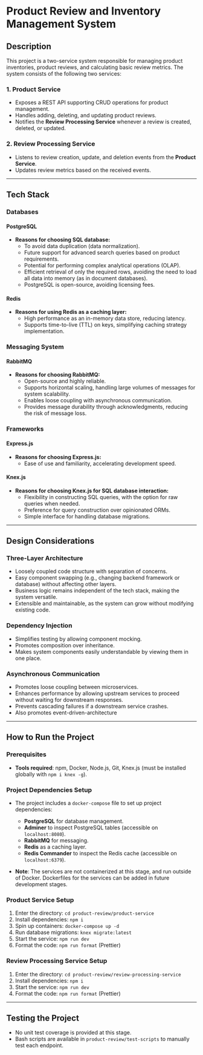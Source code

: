 # Product Review and Inventory Management System

## Description

This project is a two-service system responsible for managing product inventories, product reviews, and calculating basic review metrics. The system consists of the following two services:

### 1. **Product Service**

- Exposes a REST API supporting CRUD operations for product management.
- Handles adding, deleting, and updating product reviews.
- Notifies the **Review Processing Service** whenever a review is created, deleted, or updated.

### 2. **Review Processing Service**

- Listens to review creation, update, and deletion events from the **Product Service**.
- Updates review metrics based on the received events.

---

## Tech Stack

### Databases

#### **PostgreSQL**
- **Reasons for choosing SQL database:**
  - To avoid data duplication (data normalization).
  - Future support for advanced search queries based on product requirements.
  - Potential for performing complex analytical operations (OLAP).
  - Efficient retrieval of only the required rows, avoiding the need to load all data into memory (as in document databases).
  - PostgreSQL is open-source, avoiding licensing fees.

#### **Redis**
- **Reasons for using Redis as a caching layer:**
  - High performance as an in-memory data store, reducing latency.
  - Supports time-to-live (TTL) on keys, simplifying caching strategy implementation.

### Messaging System

#### **RabbitMQ**
- **Reasons for choosing RabbitMQ:**
  - Open-source and highly reliable.
  - Supports horizontal scaling, handling large volumes of messages for system scalability.
  - Enables loose coupling with asynchronous communication.
  - Provides message durability through acknowledgments, reducing the risk of message loss.

### Frameworks

#### **Express.js**
- **Reasons for choosing Express.js:**
  - Ease of use and familiarity, accelerating development speed.

#### **Knex.js**
- **Reasons for choosing Knex.js for SQL database interaction:**
  - Flexibility in constructing SQL queries, with the option for raw queries when needed.
  - Preference for query construction over opinionated ORMs.
  - Simple interface for handling database migrations.

---

## Design Considerations

### Three-Layer Architecture

- Loosely coupled code structure with separation of concerns.
- Easy component swapping (e.g., changing backend framework or database) without affecting other layers.
- Business logic remains independent of the tech stack, making the system versatile.
- Extensible and maintainable, as the system can grow without modifying existing code.

### Dependency Injection

- Simplifies testing by allowing component mocking.
- Promotes composition over inheritance.
- Makes system components easily understandable by viewing them in one place.

### Asynchronous Communication

- Promotes loose coupling between microservices.
- Enhances performance by allowing upstream services to proceed without waiting for downstream responses.
- Prevents cascading failures if a downstream service crashes.
- Also promotes event-driven-architecture

---

## How to Run the Project

### Prerequisites

- **Tools required**: npm, Docker, Node.js, Git, Knex.js (must be installed globally with `npm i knex -g`).

### Project Dependencies Setup

- The project includes a `docker-compose` file to set up project dependencies:
  - **PostgreSQL** for database management.
  - **Adminer** to inspect PostgreSQL tables (accessible on `localhost:8080`).
  - **RabbitMQ** for messaging.
  - **Redis** as a caching layer.
  - **Redis Commander** to inspect the Redis cache (accessible on `localhost:6379`).

- **Note**: The services are not containerized at this stage, and run outside of Docker. Dockerfiles for the services can be added in future development stages.

### Product Service Setup

1. Enter the directory: `cd product-review/product-service`
2. Install dependencies: `npm i`
3. Spin up containers: `docker-compose up -d`
4. Run database migrations: `knex migrate:latest`
5. Start the service: `npm run dev`
6. Format the code: `npm run format` (Prettier)

### Review Processing Service Setup

1. Enter the directory: `cd product-review/review-processing-service`
2. Install dependencies: `npm i`
3. Start the service: `npm run dev`
4. Format the code: `npm run format` (Prettier)

---

## Testing the Project

- No unit test coverage is provided at this stage.
- Bash scripts are available in `product-review/test-scripts` to manually test each endpoint.

